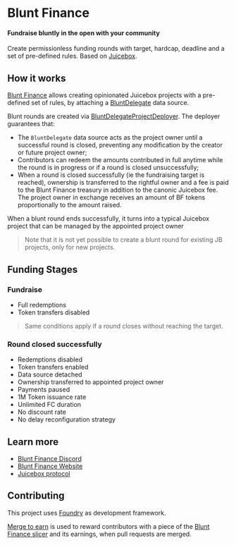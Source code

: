 # Blunt Finance

#### Fundraise bluntly in the open with your community

Create permissionless funding rounds with target, hardcap, deadline and a set of pre-defined rules. Based on [Juicebox](https://juicebox.money).

## How it works

[Blunt Finance](https://blunt.finance) allows creating opinionated Juicebox projects with a pre-defined set of rules, by attaching a [BluntDelegate](/contracts/BluntDelegate.sol) data source.

Blunt rounds are created via [BluntDelegateProjectDeployer](/contracts/BluntDelegateProjectDeployer.sol). The deployer guarantees that:

- The `BluntDelegate` data source acts as the project owner until a successful round is closed, preventing any modification by the creator or future project owner;
- Contributors can redeem the amounts contributed in full anytime while the round is in progress or if a round is closed unsuccessfully;
- When a round is closed successfully (ie the fundraising target is reached), ownership is transferred to the rightful owner and a fee is paid to the Blunt Finance treasury in addition to the canonic Juicebox fee. The project owner in exchange receives an amount of BF tokens proportionally to the amount raised.

When a blunt round ends successfully, it turns into a typical Juicebox project that can be managed by the appointed project owner

> Note that it is not yet possible to create a blunt round for existing JB projects, only for new projects.

## Funding Stages

### Fundraise

- Full redemptions
- Token transfers disabled

> Same conditions apply if a round closes without reaching the target.

### Round closed successfully

- Redemptions disabled
- Token transfers enabled
- Data source detached
- Ownership transferred to appointed project owner
- Payments paused
- 1M Token issuance rate
- Unlimited FC duration
- No discount rate
- No delay reconfiguration strategy

## Learn more

- [Blunt Finance Discord](https://discord.gg/Jd8XQjwYZY)
- [Blunt Finance Website](https://blunt.finance)
- [Juicebox protocol](https://juicebox.money)

## Contributing

This project uses [Foundry](https://github.com/foundry-rs/foundry) as development framework.

[Merge to earn](https://mte.slice.so) is used to reward contributors with a piece of the [Blunt Finance slicer](https://slice.so/slicer/24) and its earnings, when pull requests are merged.
